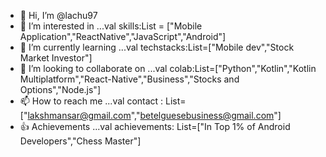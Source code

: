 - 👋 Hi, I’m @lachu97
- 👀 I’m interested in ...val skills:List<skills> = ["Mobile Application","ReactNative","JavaScript","Android"]
- 🌱 I’m currently learning ...val techstacks:List<TechStacks>=["Mobile dev","Stock Market Investor"]
- 💞️ I’m looking to collaborate on ...val colab:List<languages>=["Python","Kotlin","Kotlin Multiplatform","React-Native","Business","Stocks and Options","Node.js"]
- 📫 How to reach me ...val contact : List=["lakshmansar@gmail.com","betelguesebusiness@gmail.com"]
- 👍 Achievements ...val achievements: List=["In Top 1% of Android Developers","Chess Master"]

<!---
lachu97/lachu97 is a ✨ special ✨ repository because its `README.md` (this file) appears on your GitHub profile.
You can click the Preview link to take a look at your changes.
--->
